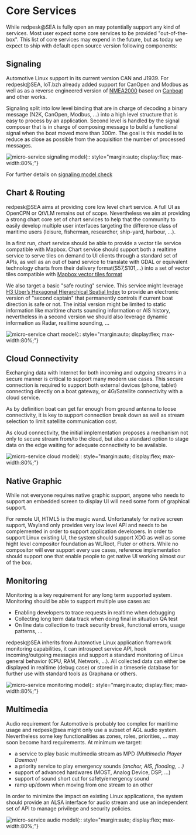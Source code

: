 # Core Services

While redpesk@SEA is fully open an may potentially support any kind of services. Most user expect some core services to be provided "out-of-the-box". This list of core services may expend in the future, but as today we expect to ship with default open source version following components:

## Signaling

Automotive Linux support in its current version CAN and J1939. For redpesk@SEA, IoT.bzh already added support for CanOpen and Modbus as well as as a reverse engineered version of [NMEA2000](https://www.nmea.org/nmea-2000.html) based on [Canboat](https://github.com/canboat/canboat) and other works.

Signaling split into low level binding that are in charge of decoding a binary message (N2K, CanOpen, Modbus, ...) into a high level structure that is easy to process by an application. Second level is handled by the signal composer that is in charge of composing message to build a functional signal when the boat moved more than 300m. The goal is this model is to reduce as close as possible from the acquisition the number of processed messages.

![micro-service signaling model](images/signalling-service-archi-Intro.png){:: style="margin:auto; display:flex; max-width:80%;"}

For further details on [signaling model check](https://iot.bzh/en/publications/32-2018/92-updated-overview-of-agl-signaling)

## Chart & Routing

redpesk@SEA aims at providing core low level chart service. A full UI as OpenCPN or QtVLM remains out of scope. Nevertheless we aim at providing a strong chart core set of chart services to help that the community to easily develop multiple user interfaces targeting the difference class of maritime users (leisure, fisherman, researcher, ship-yard, harbour, ...).

In a first run, chart service should be able to provide a vector tile service compatible with Mapbox. Chart service should support both a realtime service to serve tiles on demand to UI clients through a standard set of APIs, as well as an out of band service to translate with GDAL or equivalent technology charts from their delivery format(S57,S101,...) into a set of vector tiles compatible with [Mapbox vector tiles format](https://docs.mapbox.com/vector-tiles/specification/)

We also target a basic "safe routing" service. This service might leverage [H3 Uber’s Hexagonal Hierarchical Spatial Index](https://www.uber.com/en-FR/blog/h3/) to provide an electronic version of "second captain" that permanently controls if current boat direction is safe or not. The initial version might be limited to static information like maritime charts sounding information or AIS history, nevertheless in a second version we should also leverage dynamic information as Radar, realtime sounding, ...

![micro-service chart model](images/chart-service-archi-Intro.png){:: style="margin:auto; display:flex; max-width:80%;"}

## Cloud Connectivity

Exchanging data with Internet for both incoming and outgoing streams in a secure manner is critical to support many modern use cases. This secure connection is required to support both external devices (phone, tablet) connecting directly on a boat gateway, or 4G/Satellite connectivity with a cloud service.

As by definition boat can get far enough from ground antenna to loose connectivity, it is key to support connection break down as well as stream selection to limit satellite communication cost.

As cloud connectivity, the initial implementation proposes a mechanism not only to secure stream from/to the cloud, but also a standard option to stage data on the edge waiting for adequate connectivity to be available.

![micro-service cloud model](images/cloud-service-archi-Intro.png){:: style="margin:auto; display:flex; max-width:80%;"}

## Native Graphic

While not everyone requires native graphic support, anyone who needs to support an embedded screen to display UI will need some form of graphical support.

For remote UI, HTML5 is the magic wand. Unfortunately for native screen support, Wayland only provides very low level API and needs to be complemented in order to support application developers. In order to support Linux existing UI, the system should support XDG as well as some hight level compositor foundation as WLRoot, Fluter or others. While no compositor will ever support every use cases, reference implementation should support one that enable people to get native UI working almost our of the box.

## Monitoring

Monitoring is a key requirement for any long term supported system. Monitoring should be able to support multiple use cases as:

* Enabling developers to trace requests in realtime when debugging
* Collecting long term data track when doing final in situation QA test
* On line data collection to track security break, functional errors, usage patterns, ...

redpesk@SEA inherits from Automotive Linux application framework monitoring capabilities, it can introspect service API, hook incoming/outgoing messages and support a standard monitoring of Linux general behavior (CPU, RAM, Network, ...). All collected data can either be displayed in realtime (debug case) or stored in a timeserie database for further use with standard tools as Graphana or others.

![micro-service monitoring model](images/monitoring-service-archi-Intro.png){:: style="margin:auto; display:flex; max-width:80%;"}

## Multimedia

Audio requirement for Automotive is probably too complex for maritime usage and redpesk@sea might only use a subset of AGL audio system. Nevertheless some key functionalities as zones, roles, priorities, ... may soon become hard requirements. At minimum we target:

* a service to play basic multimedia stream as MPD *(Multimedia Player Daemon)*
* a priority service to play emergency sounds *(anchor, AIS, flooding, ...)*
* support of advanced hardwares (MOST, Analog Device, DSP, ...)
* support of sound short cut for safety/emergency sound
* ramp up/down when moving from one stream to an other

In order to minimize the impact on existing Linux applications, the system should provide an ALSA interface for audio stream and use an independent set of API to manage privilege and security policies.

![micro-service audio model](images/audio-service-archi-Intro.png){:: style="margin:auto; display:flex; max-width:80%;"}
